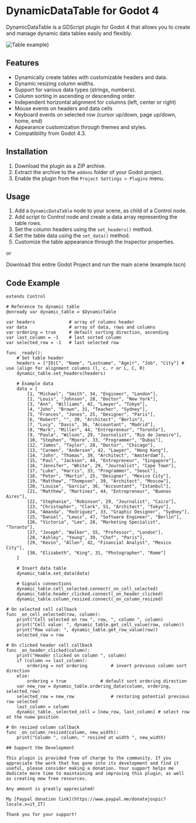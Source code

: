 # DynamicDataTable for Godot 4

DynamicDataTable is a GDScript plugin for Godot 4 that allows you to create and manage dynamic data tables easily and flexibly.

![Table example](https://github.com/jospic/dynamicdatatable/blob/master/ex_table_1.png))

## Features

* Dynamically create tables with customizable headers and data.
* Dynamic resizing column widths.
* Support for various data types (strings, numbers).
* Column sorting in ascending or descending order.
* Independent horizontal alignment for columns (left, center or right)
* Mouse events on headers and data cells
* Keyboard events on selected row (cursor up/down, page up/down, home, end)
* Appearance customization through themes and styles.
* Compatibility from Godot 4.3.

## Installation

1.  Download the plugin as a ZIP archive.
2.  Extract the archive to the `addons` folder of your Godot project.
3.  Enable the plugin from the `Project Settings > Plugins` menu.

## Usage

1.  Add a `DynamicDataTable` node to your scene, as child of a Control node.
2.  Add script to Control node and create a data array representing the table rows.
3.  Set the column headers using the `set_headers()` method.
4.  Set the table data using the `set_data()` method.
5.  Customize the table appearance through the Inspector properties.

or

Download this entire Godot Project and run the main scene (example.tscn)

## Code Example

```gdscript
extends Control

# Reference to dynamic table
@onready var dynamic_table = $DynamicTable

var headers				# array of columns header
var data				# array of data, rows and columns
var ordering = true		# default sorting direction, ascending 
var last_column = -1	# last sorted column
var selected_row = -1	# last selected row

func _ready():
	# Set table header
	headers = ["ID|C", "Name", "Lastname", "Age|r", "Job", "City"] # use |align for alignment columns (l, c, r or L, C, R)
	dynamic_table.set_headers(headers)
	
	# Example data
	data = [
		[1, "Michael", "Smith", 34, "Engineer", "London"],
		[2, "Louis", "Johnson", 28, "Doctor", "New York"],
		[3, "Ann", "Williams", 42, "Lawyer", "Tokyo"],
		[4, "John", "Brown", 31, "Teacher", "Sydney"],
		[5, "Frances", "Jones", 25, "Designer", "Paris"],
		[6, "Robert", "", 39, "Architect", "Berlin"],
		[7, "Lucy", "Davis", 36, "Accountant", "Madrid"],
		[8, "Mark", "Miller", 44, "Entrepreneur", "Toronto"],
		[9, "Paula", "Wilson", 29, "Journalist", "Rio de Janeiro"],
		[10, "Stephen", "Moore", 33, "Programmer", "Dubai"],
		[12, "James", "Taylor", 28, "Doctor", "Chicago"],
		[13, "Carmen", "Anderson", 42, "Lawyer", "Hong Kong"],
		[14, "John", "Thomas", 39, "Architect", "Amsterdam"],
		[15, "Paul", "Jackson", 44, "Entrepreneur", "Singapore"],
		[16, "Jennifer", "White", 29, "Journalist", "Cape Town"],
		[17, "Luke", "Harris", 33, "Programmer", "Seoul"],
		[18, "Peter", "Martin", 25, "Designer", "Mexico City"],
		[19, "Matthew", "Thompson", 39, "Architect", "Moscow"],
		[20, "Louise", "Garcia", 36, "Accountant", "Istanbul"],
		[21, "Matthew", "Martinez", 44, "Entrepreneur", "Buenos Aires"],
		[22, "Stephanie", "Robinson", 29, "Journalist", "Cairo"],
		[23, "Christopher", "Clark", 51, "Architect", "Tokyo"],
		[24, "Amanda", "Rodriguez", 33, "Graphic Designer", "Sydney"],
		[25, "Daniel", "Lewis", 47, "Software Engineer", "Berlin"],
		[26, "Victoria", "Lee", 28, "Marketing Specialist", "Toronto"],
		[27, "Joseph", "Walker", 55, "Professor", "London"],
		[28, "Ashley", "Young", 39, "Chef", "Paris"],
		[29, "Kevin", "Allen", 42, "Financial Analyst", "Mexico City"],
		[30, "Elizabeth", "King", 31, "Photographer", "Rome"]
	]	

	# Insert data table
	dynamic_table.set_data(data)
	
	# Signals connections
	dynamic_table.cell_selected.connect(_on_cell_selected)
	dynamic_table.header_clicked.connect(_on_header_clicked)
	dynamic_table.column_resized.connect(_on_column_resized)

# On selected cell callback
func _on_cell_selected(row, column):
	print("Cell selected on row ", row, ", column ", column)
	print("Cell value: ", dynamic_table.get_cell_value(row, column))
	print("Row value: ", dynamic_table.get_row_value(row))
	selected_row = row

# On clicked header cell callback
func _on_header_clicked(column):
	print("Header clicked on column ", column)
	if (column == last_column):
		ordering = not ordering			# invert previous column sort direction
	else:
		ordering = true				# default sort ordering direction
	var new_row = dynamic_table.ordering_data(column, ordering, selected_row)
	selected_row = new_row				# restoring potential previous row selected
	last_column = column 
	dynamic_table._selected_cell = [new_row, last_column] # select row at the nuew position

# On resized column callback
func _on_column_resized(column, new_width):
	print("Column ", column, " resized at width ", new_width)
	
## Support the Development

This plugin is provided free of charge to the community. If you appreciate the work that has gone into its development and find it useful, please consider making a donation. Your support helps me dedicate more time to maintaining and improving this plugin, as well as creating new free resources.

Any amount is greatly appreciated!

My [Paypal donation link](https://www.paypal.me/donatejospic?locale.x=it_IT)

Thank you for your support!